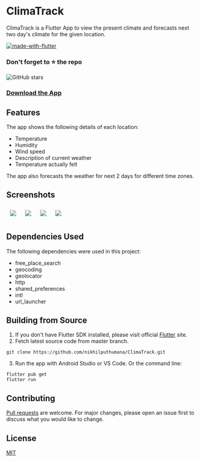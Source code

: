 # ClimaTrack

ClimaTrack is a Flutter App to view the present climate and forecasts next two day's climate for the given location.

[![made-with-flutter](https://img.shields.io/badge/Made%20with-Flutter-1f425f.svg)](https://flutter.dev/)

### Don't forget to ⭐ the repo
![GitHub stars](https://img.shields.io/github/stars/nikhilputhumana/ClimaTrack?style=social&label=Star)


### [Download the App](https://github.com/nikhilputhumana/ClimaTrack/releases/download/1.0.0/app-arm64-v8a-release.apk)

## Features

The app shows the following details of each location:
* Temperature
* Humidity
* Wind speed
* Description of current weather
* Temperature actually felt

The app also forecasts the weather for next 2 days for different time zones.

## Screenshots
<img src='./assets/screenshots/welcome.png' style="border-radius:2%; margin:10px;"> <img src='./assets/screenshots/choose.png' style="border-radius:2%; margin:10px;"> 
<img src='./assets/screenshots/main.png' style="border-radius:2%; margin:10px;"> <img src='./assets/screenshots/drawer.png' style="border-radius:2%; margin:10px;">

<!-- width=40% -->

## Dependencies Used
The following dependencies were used in this project:

* free_place_search
* geocoding
* geolocator
* http
* shared_preferences
* intl
* url_launcher

## Building from Source

1. If you don't have Flutter SDK installed, please visit official [Flutter](https://flutter.dev/) site.
2. Fetch latest source code from master branch.

```
git clone https://github.com/nikhilputhumana/ClimaTrack.git
```

3. Run the app with Android Studio or VS Code. Or the command line:

```
flutter pub get
flutter run
```

## Contributing

[Pull requests](https://github.com/nikhilputhumana/ClimaTrack/compare) are welcome. For major changes, please open an issue first
to discuss what you would like to change.

## License

[MIT](https://choosealicense.com/licenses/mit/)